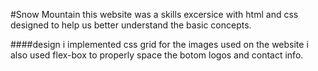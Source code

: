 #Snow Mountain
this website was a skills excersice with html and css designed to help us better understand the basic concepts.

####design
i implemented css grid for the images used on the website i also used flex-box to properly space the botom logos and contact info.

